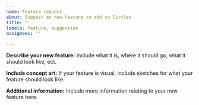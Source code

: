 ```yaml
---
name: Feature request
about: Suggest an new feature to add to Circles
title: ''
labels: feature, suggestion
assignees: ''

---
```


**Describe your new feature:**
Include what it is, where it should go, what it should look like, ect.

**Include concept art:**
If your feature is visual, include sketches for what your feature should look like.

**Additional information:**
Include more information relating to your new feature here.
